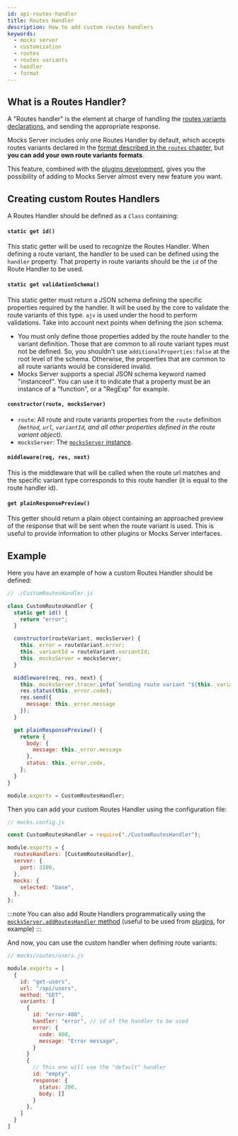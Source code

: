 ```yaml
---
id: api-routes-handler
title: Routes Handler
description: How to add custom routes handlers
keywords:
  - mocks server
  - customization
  - routes
  - routes variants
  - handler
  - format
---
```


## What is a Routes Handler?

A "Routes handler" is the element at charge of handling the [routes variants declarations](get-started-routes.md), and sending the appropriate response.

Mocks Server includes only one Routes Handler by default, which accepts routes variants declared in the [format described in the `routes` chapter](get-started-routes.md), but __you can add your own route variants formats__.

This feature, combined with the [plugins development](plugins-developing-plugins.md), gives you the possibility of adding to Mocks Server almost every new feature you want.

## Creating custom Routes Handlers

A Routes Handler should be defined as a `Class` containing:

#### `static get id()`

This static getter will be used to recognize the Routes Handler. When defining a route variant, the handler to be used can be defined using the `handler` property. That property in route variants should be the `id` of the Route Handler to be used.

#### `static get validationSchema()`

This static getter must return a JSON schema defining the specific properties required by the handler. It will be used by the core to validate the route variants of this type. `ajv` is used under the hood to perform validations. Take into account next points when defining the json schema:

* You must only define those properties added by the route handler to the variant definition. Those that are common to all route variant types must not be defined. So, you shouldn't use `additionalProperties:false` at the root level of the schema. Otherwise, the properties that are common to all route variants would be considered invalid.
* Mocks Server supports a special JSON schema keyword named "instanceof". You can use it to indicate that a property must be an instance of a "function", or a "RegExp" for example.

#### `constructor(route, mocksServer)`

* `route`: All route and route variants properties from the `route` definition _(`method`, `url`, `variantId`, and all other properties defined in the route variant object)_.
* `mocksServer`: The [`mocksServer` instance](api-mocks-server-api.md).

#### `middleware(req, res, next)`

This is the middleware that will be called when the route url matches and the specific variant type corresponds to this route handler (it is equal to the route handler id).

#### `get plainResponsePreview()`

This getter should return a plain object containing an approached preview of the response that will be sent when the route variant is used. This is useful to provide information to other plugins or Mocks Server interfaces.

## Example

Here you have an example of how a custom Routes Handler should be defined:

```javascript
// ./CustomRoutesHandler.js

class CustomRoutesHandler {
  static get id() {
    return "error";
  }

  constructor(routeVariant, mocksServer) {
    this._error = routeVariant.error;
    this._variantId = routeVariant.variantId;
    this._mocksServer = mocksServer;
  }

  middleware(req, res, next) {
    this._mocksServer.tracer.info(`Sending route variant "${this._variantId}"`);
    res.status(this._error.code);
    res.send({
      message: this._error.message
    });
  }

  get plainResponsePreview() {
    return {
      body: {
        message: this._error.message
      },
      status: this._error.code,
    };
  }
}

module.exports = CustomRoutesHandler;
```

Then you can add your custom Routes Handler using the configuration file:

```javascript
// mocks.config.js

const CustomRoutesHandler = require("./CustomRoutesHandler");

module.exports = {
  routesHandlers: [CustomRoutesHandler],
  server: {
    port: 3100,
  },
  mocks: {
    selected: "base",
  },
};
```

:::note
You can also add Route Handlers programmatically using the [`mocksServer.addRoutesHandler` method](api-mocks-server-api.md) (useful to be used from [plugins](plugins-developing-plugins.md), for example)
:::

And now, you can use the custom handler when defining route variants:

```js
// mocks/routes/users.js

module.exports = [
  {
    id: "get-users",
    url: "/api/users",
    method: "GET",
    variants: [
      {
        id: "error-400",
        handler: "error", // id of the handler to be used
        error: {
          code: 400,
          message: "Error message",
        }
      }
      {
        // This one will use the "default" handler
        id: "empty",
        response: {
          status: 200,
          body: []
        }
      },
    ]
  }
]
```
